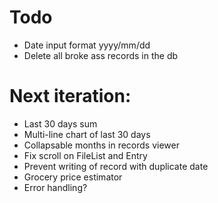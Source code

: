 # Todo
- Date input format yyyy/mm/dd
- Delete all broke ass records in the db

# Next iteration:
- Last 30 days sum
- Multi-line chart of last 30 days
- Collapsable months in records viewer
- Fix scroll on FileList and Entry
- Prevent writing of record with duplicate date
- Grocery price estimator
- Error handling?